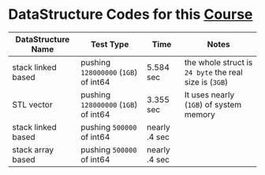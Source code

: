 # DataStructure Codes for this [Course](https://www.youtube.com/playlist?list=PLoK2Lr1miEm-5zCzKE8siQezj9rvQlnca)

| DataStructure Name  | Test Type                            | Time          | Notes                                                  |
|---------------------|--------------------------------------|---------------|--------------------------------------------------------|
| stack linked based  | pushing `128000000` (`1GB`) of int64 | 5.584 sec     | the whole struct is `24 byte` the real size is (`3GB`) |
| STL vector          | pushing `128000000` (`1GB`) of int64 | 3.355 sec     | It uses nearly (`1GB`) of system memory                |
| stack  linked based | pushing `500000` of int64            | nearly .4 sec |                                                        |
| stack array based   | pushing `500000` of int64            | nearly .4 sec |                                                        |
